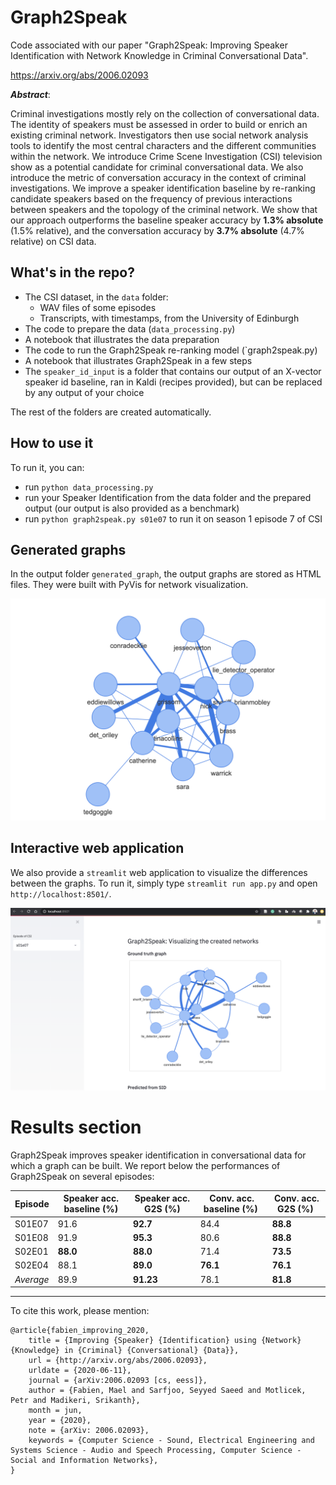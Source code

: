 # Graph2Speak

Code associated with our paper "Graph2Speak: Improving Speaker Identification with Network Knowledge in Criminal Conversational Data".

https://arxiv.org/abs/2006.02093

***Abstract***:

Criminal investigations mostly rely on the collection of conversational data. The identity of speakers must be assessed in order to build or enrich an existing criminal network. Investigators then use social network analysis tools to identify the most central characters and the different communities within the network. We introduce Crime Scene Investigation (CSI) television show as a potential candidate for criminal conversational data. We also introduce the metric of conversation accuracy in the context of criminal investigations. We improve a speaker identification baseline by re-ranking candidate speakers based on the frequency of previous interactions between speakers and the topology of the criminal network.  We show that our approach outperforms the baseline speaker accuracy by **1.3% absolute** (1.5% relative), and the conversation accuracy by **3.7% absolute** (4.7% relative) on CSI data.

## What's in the repo?

- The CSI dataset, in the `data` folder:
	- WAV files of some episodes
	- Transcripts, with timestamps, from the University of Edinburgh
- The code to prepare the data (`data_processing.py`)
- A notebook that illustrates the data preparation
- The code to run the Graph2Speak re-ranking model (`graph2speak.py)
- A notebook that illustrates Graph2Speak in a few steps
- The `speaker_id_input` is a folder that contains our output of an X-vector speaker id baseline, ran in Kaldi (recipes provided), but can be replaced by any output of your choice

The rest of the folders are created automatically. 

## How to use it

To run it, you can:
- run `python data_processing.py`
- run your Speaker Identification from the data folder and the prepared output (our output is also provided as a benchmark)
- run `python graph2speak.py s01e07` to run it on season 1 episode 7 of CSI

## Generated graphs

In the output folder `generated_graph`, the output graphs are stored as HTML files. They were built with PyVis for network visualization.

![](images/demo.png)

## Interactive web application

We also provide a `streamlit` web application to visualize the differences between the graphs. To run it, simply type `streamlit run app.py` and open `http://localhost:8501/`.

![](images/app.png)

# Results section

Graph2Speak improves speaker identification in conversational data for which a graph can be built. We report below the performances of Graph2Speak on several episodes:

| Episode | Speaker acc. baseline (%) | Speaker acc. G2S (%)| Conv. acc. baseline (%) | Conv. acc. G2S (%) |
| --- | --- | --- | --- | --- |
| S01E07 | 91.6 | **92.7** | 84.4 | **88.8** |
| S01E08 | 91.9 | **95.3** | 80.6 | **88.8** |
| S02E01 | **88.0** | **88.0** | 71.4 | **73.5** |
| S02E04 | 88.1 | **89.0** | **76.1** | **76.1** |
| *Average* | 89.9 | **91.23** | 78.1 | **81.8** |

---

To cite this work, please mention:

```
@article{fabien_improving_2020,
	title = {Improving {Speaker} {Identification} using {Network} {Knowledge} in {Criminal} {Conversational} {Data}},
	url = {http://arxiv.org/abs/2006.02093},
	urldate = {2020-06-11},
	journal = {arXiv:2006.02093 [cs, eess]},
	author = {Fabien, Mael and Sarfjoo, Seyyed Saeed and Motlicek, Petr and Madikeri, Srikanth},
	month = jun,
	year = {2020},
	note = {arXiv: 2006.02093},
	keywords = {Computer Science - Sound, Electrical Engineering and Systems Science - Audio and Speech Processing, Computer Science - Social and Information Networks},
}
```
